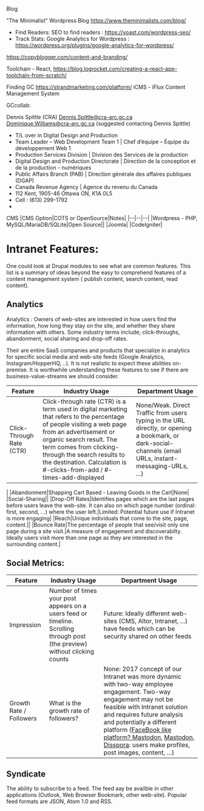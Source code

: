 

Blog

"The Minimalist" Wordpress Blog
https://www.theminimalists.com/blog/

- Find Readers: SEO to find readers : https://yoast.com/wordpress-seo/
- Track Stats: Google Analytics for Wordpress : https://wordpress.org/plugins/google-analytics-for-wordpress/

https://copyblogger.com/content-and-branding/

Toolchain - React,
https://blog.logrocket.com/creating-a-react-app-toolchain-from-scratch/


Finding GC
https://strandmarketing.com/platform/
iCMS - iFlux Content Management System

GCcollab:

Dennis Spittle (CRA) Dennis.Spittle@cra-arc.gc.ca
Dominique.Williams@cra-arc.gc.ca (suggested contacting Dennis Spittle)
- T/L over in Digital Design and Production
- Team Leader – Web Development Team 1 | Chef d’équipe – Équipe du développement Web 1
- Production Services Division | Division des Services de la production
- Digital Design and Production Directorate | Direction de la conception et de la production - numériques
- Public Affairs Branch (PAB) | Direction générale des affaires publiques (DGAP)
- Canada Revenue Agency | Agence du revenu du Canada
- 112 Kent, 1905-46 Ottawa ON, K1A 0L5
- Cell : (613) 299-1792
-  

CMS
|CMS Option|COTS or OpenSource|Notes|
|--|--|--|
|Wordpress - PHP, MySQL/MariaDB/SQLite|Open Source||
|Joomla|
|CodeIgniter|


# Intranet Features:
One could look at Drupal modules to see what are common features.  This list is a summary of ideas beyond the easy to comprehend features of a content management system ( publish content, search content, read content).

## Analytics
Analytics : Owners of web-sites are interested in how users find the information, how long they stay on the site, and whether they share information with others.   Some industry terms include; click-throughs, abandonment, social sharing and drop-off rates.

Their are entire SaaS companies and products that specialize in analytics for specific social media and web-site feeds (Google Analytics, Instagram/HopperHQ, ..).   It is not realistic to expect these abilities on-premise.   It is worthwhile understanding these features to see if there are business-value-streams we should consider.

|Feature|Industry Usage|Department Usage|
|--|--|--|
|Click-Through Rate (CTR)|Click-through rate (CTR) is a term used in digital marketing that refers to the percentage of people visiting a web page from an advertisement or organic search result.  The term comes from clicking-through the search results to the destination.  Calculation is #-clicks-from-add / #-times-add-displayed|None/Weak.  Direct Traffic from users typing in the URL directly, or opening a bookmark, or dark-social-channels (email URLs, instant-messaging-URLs, ...)|None [ref](https://directiveconsulting.com/resources/glossary/click-through-rate/).  We do not advertise our content through to other aggregators or search engines|
|
|Abandonment|Shapping Cart Based - Leaving Goods in the Cart|None|
|Social-Sharing||
|Drop-Off Rates|Identifies pages which are the last pages before users leave the web-site.  It can also on which page number (ordinal: first, second, ...) where the user left.|Limited: Potential future use if Intranet is more engaging|
|Reach|Unique individuals that come to the site, page, content.||
|Bounce Rate|The percentage of people that see/visit only one page during a site visit.|A measure of engagement and discoverabilty.  Ideally users visit more than one page as they are interested in the surrounding content.|


## Social Metrics:

|Feature|Industry Usage|Department Usage|
|--|--|--|
|Impression|Number of times your post appears on a users feed or timeline.  Scrolling through post (the preview) without clicking counts|Future: Ideally different web-sites (CMS, Altor, Intranet, ...) have feeds which can be security shared on other feeds|
|Growth Rate / Followers|What is the growth rate of followers?|None: 2017 concept of our Intranet was more dynamic with two-way employee engagement.   Two-way engagement may not be feasible with Intranet solution and requires future analysis and potentially a different platform ([FaceBook like platform? Mastodon](https://rigorousthemes.com/blog/best-open-source-facebook-alternatives/),  [Mastodon](https://joinmastodon.org/), [Disspora](https://wiki.diasporafoundation.org/): users make profiles, post images, content, ...)|

## Syndicate
The ability to subscribe to a feed.  The feed aay be availble in other applications (Outlook, Web Browser Bookmark, other web-site).  Popular feed formats are JSON, Atom 1.0 and RSS.  
